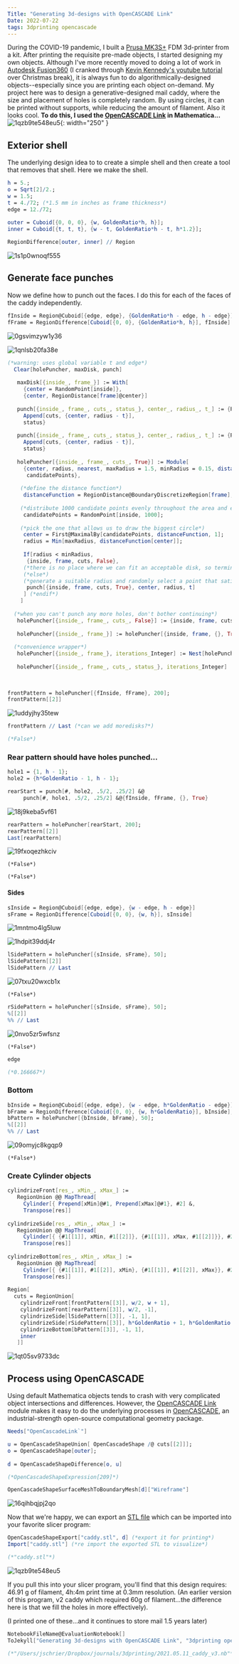 ```yaml
---
Title: "Generating 3d-designs with OpenCASCADE Link"
Date: 2022-07-22
tags: 3dprinting opencascade
---
```


During the COVID-19 pandemic, I built a [Prusa MK3S+](https://www.prusa3d.com/category/original-prusa-i3-mk3s/) FDM 3d-printer from a kit.  After printing the requisite pre-made objects, I started designing my own objects.  Although I've more recently moved to doing a lot of work in [Autodesk Fusion360](https://www.autodesk.com/products/fusion-360/overview) (I cranked through [Kevin Kennedy's youtube tutorial ](https://www.youtube.com/watch?v=WKb3mRkgTwg&list=PLrZ2zKOtC_-C4rWfapgngoe9o2-ng8ZBr)over Christmas break), it is always fun to do algorithmically-designed objects--especially since you are printing each object on-demand.  My project here was to design a generative-designed mail caddy, where the size and placement of holes is completely random.  By using circles, it can be printed without supports, while reducing the amount of filament.  Also it looks cool. **To do this, I used the [OpenCASCADE Link](https://reference.wolfram.com/language/OpenCascadeLink/tutorial/UsingOpenCascadeLink.html) in Mathematica...**  
![1qzb9te548eu5](/blog/images/2022/7/22/1qzb9te548eu5.png){: width="250" }

## Exterior shell

The underlying design idea to to create a simple shell and then create a tool that removes that shell.  Here we make the shell.

```mathematica
h = 5.;
o = Sqrt[2]/2.;
w = 1.5;
t = 4./72; (*1.5 mm in inches as frame thickness*)
edge = 12./72; 
 
outer = Cuboid[{0, 0, 0}, {w, GoldenRatio*h, h}];
inner = Cuboid[{t, t, t}, {w - t, GoldenRatio*h - t, h*1.2}];
```

```mathematica
RegionDifference[outer, inner] // Region
```

![1s1p0wnoqf555](/blog/images/2022/7/22/1s1p0wnoqf555.png)

## Generate face punches

Now we define how to punch out the faces.  I do this for each of the faces of the caddy independently.

```mathematica
fInside = Region@Cuboid[{edge, edge}, {GoldenRatio*h - edge, h - edge}]
fFrame = RegionDifference[Cuboid[{0, 0}, {GoldenRatio*h, h}], fInside]
```

![0gsvimzyw1y36](/blog/images/2022/7/22/0gsvimzyw1y36.png)

![1qnlsb20fa38e](/blog/images/2022/7/22/1qnlsb20fa38e.png)

```mathematica
(*warning: uses global variable t and edge*)
  Clear[holePuncher, maxDisk, punch] 
   
   maxDisk[{inside_, frame_}] := With[
     {center = RandomPoint[inside]}, 
     {center, RegionDistance[frame]@center}] 
   
   punch[{inside_, frame_, cuts_, status_}, center_, radius_, t_] := {RegionDifference[inside, Disk[center, radius]], RegionUnion[frame, Annulus[center, {radius - t, radius}]], 
     Append[cuts, {center, radius - t}], 
     status} 
   
   punch[{inside_, frame_, cuts_, status_}, center_, radius_, t_] := {RegionDifference[inside, Disk[center, radius]], RegionUnion[frame, Annulus[center, {radius - t, radius}]], 
     Append[cuts, {center, radius - t}], 
     status} 
   
   holePuncher[{inside_, frame_, cuts_, True}] := Module[
     {center, radius, nearest, maxRadius = 1.5, minRadius = 0.15, distanceFunction, 
      candidatePoints}, 
     
    (*define the distance function*) 
     distanceFunction = RegionDistance@BoundaryDiscretizeRegion[frame]; 
     
    (*distribute 1000 candidate points evenly throughout the area and evaluate distances to boundaries*) 
     candidatePoints = RandomPoint[inside, 1000]; 
     
    (*pick the one that allows us to draw the biggest circle*) 
     center = First@MaximalBy[candidatePoints, distanceFunction, 1]; 
     radius = Min[maxRadius, distanceFunction[center]]; 
     
     If[radius < minRadius, 
      {inside, frame, cuts, False}, 
     (*there is no place where we can fit an acceptable disk, so terminate*) 
     (*else*) 
     (*generate a suitable radius and randomly select a point that satisfies it*) 
      punch[{inside, frame, cuts, True}, center, radius, t] 
     ] (*endif*) 
    ] 
   
  (*when you can't punch any more holes, don't bother continuing*) 
   holePuncher[{inside_, frame_, cuts_, False}] := {inside, frame, cuts, False} 
   
   holePuncher[{inside_, frame_}] := holePuncher[{inside, frame, {}, True}] 
   
  (*convenience wrapper*) 
   holePuncher[{inside_, frame_}, iterations_Integer] := Nest[holePuncher, {inside, frame}, iterations] 
   
   holePuncher[{inside_, frame_, cuts_, status_}, iterations_Integer] := Nest[holePuncher, {inside, frame, cuts, status}, iterations] 
   
  
```

```mathematica
frontPattern = holePuncher[{fInside, fFrame}, 200];
frontPattern[[2]]
```

![1uddyjhy35tew](/blog/images/2022/7/22/1uddyjhy35tew.png)

```mathematica
frontPattern // Last (*can we add moredisks?*)

(*False*)
```

### Rear pattern should have holes punched...

```mathematica
hole1 = {1, h - 1};
hole2 = {h*GoldenRatio - 1, h - 1};
```

```mathematica
rearStart = punch[#, hole2, .5/2, .25/2] &@
     punch[#, hole1, .5/2, .25/2] &@{fInside, fFrame, {}, True}
```

![18j9keba5vf61](/blog/images/2022/7/22/18j9keba5vf61.png)

```mathematica
rearPattern = holePuncher[rearStart, 200];
rearPattern[[2]]
Last[rearPattern]
```

![19fxoqezhkciv](/blog/images/2022/7/22/19fxoqezhkciv.png)

```
(*False*)

(*False*)
```

#### Sides

```mathematica
sInside = Region@Cuboid[{edge, edge}, {w - edge, h - edge}]
sFrame = RegionDifference[Cuboid[{0, 0}, {w, h}], sInside]
```

![1mntmo4lg5luw](/blog/images/2022/7/22/1mntmo4lg5luw.png)

![1hdpit39ddj4r](/blog/images/2022/7/22/1hdpit39ddj4r.png)

```mathematica
lSidePattern = holePuncher[{sInside, sFrame}, 50];
lSidePattern[[2]]
lSidePattern // Last
```

![07txu20wxcb1x](/blog/images/2022/7/22/07txu20wxcb1x.png)

```
(*False*)
```

```mathematica
rSidePattern = holePuncher[{sInside, sFrame}, 50];
%[[2]]
%% // Last
```

![0nvo5zr5wfsnz](/blog/images/2022/7/22/0nvo5zr5wfsnz.png)

```
(*False*)
```

```mathematica
edge

(*0.166667*)
```

### Bottom

```mathematica
bInside = Region@Cuboid[{edge, edge}, {w - edge, h*GoldenRatio - edge}];
bFrame = RegionDifference[Cuboid[{0, 0}, {w, h*GoldenRatio}], bInside];
bPattern = holePuncher[{bInside, bFrame}, 50];
%[[2]]
%% // Last
```

![09omyjc8kgqp9](/blog/images/2022/7/22/09omyjc8kgqp9.png)

```
(*False*)
```

### Create Cylinder objects

```mathematica
cylindrizeFront[res_, xMin_, xMax_] := 
   RegionUnion @@ MapThread[
     Cylinder[{ Prepend[xMin]@#1, Prepend[xMax]@#1}, #2] &, 
     Transpose[res]] 
 
cylindrizeSide[res_, xMin_, xMax_] := 
   RegionUnion @@ MapThread[
     Cylinder[{ {#1[[1]], xMin, #1[[2]]}, {#1[[1]], xMax, #1[[2]]}}, #2] &, 
     Transpose[res]] 
 
cylindrizeBottom[res_, xMin_, xMax_] := 
   RegionUnion @@ MapThread[
     Cylinder[{ {#1[[1]], #1[[2]], xMin}, {#1[[1]], #1[[2]], xMax}}, #2] &, 
     Transpose[res]] 
 
Region[
  cuts = RegionUnion[
    cylindrizeFront[frontPattern[[3]], w/2, w + 1], 
    cylindrizeFront[rearPattern[[3]], w/2, -1], 
    cylindrizeSide[lSidePattern[[3]], -1, 1], 
    cylindrizeSide[rSidePattern[[3]], h*GoldenRatio + 1, h*GoldenRatio - 1], 
    cylindrizeBottom[bPattern[[3]], -1, 1], 
    inner 
   ]]
```

![1qt05sv9733dc](/blog/images/2022/7/22/1qt05sv9733dc.png)

## Process using OpenCASCADE

Using default Mathematica objects tends to crash with very complicated object intersections and differences.  However, the [OpenCASCADE Link](https://reference.wolfram.com/language/OpenCascadeLink/tutorial/UsingOpenCascadeLink.html) module makes it easy to do the underlying processes in [OpenCASCADE](https://en.wikipedia.org/wiki/Open_Cascade_Technology), an industrial-strength open-source computational geometry package.  

```mathematica
Needs["OpenCascadeLink`"]
```

```mathematica
u = OpenCascadeShapeUnion[ OpenCascadeShape /@ cuts[[2]]];
o = OpenCascadeShape[outer]; 
 
d = OpenCascadeShapeDifference[o, u]

(*OpenCascadeShapeExpression[209]*)
```

```mathematica
OpenCascadeShapeSurfaceMeshToBoundaryMesh[d]["Wireframe"]
```

![16qihbqjpj2qo](/blog/images/2022/7/22/16qihbqjpj2qo.png)

Now that we're happy, we can export an [STL file](https://en.wikipedia.org/wiki/STL_(file_format)) which can be imported into your favorite slicer program:

```mathematica
OpenCascadeShapeExport["caddy.stl", d] (*export it for printing*)
Import["caddy.stl"] (*re import the exported STL to visualize*)

(*"caddy.stl"*)
```

![1qzb9te548eu5](/blog/images/2022/7/22/1qzb9te548eu5.png)

If you pull this into your slicer program, you'll find that this design requires:  46.91 g of filament, 4h:4m print time at 0.3mm resolution.  (An earlier version of this program, v2 caddy which required 60g of filament...the difference here is that we fill the holes in more effectively).

(I printed one of these...and it continues to store mail 1.5 years later)

```mathematica
NotebookFileName@EvaluationNotebook[]
ToJekyll["Generating 3d-designs with OpenCASCADE Link", "3dprinting opencascade"];

(*"/Users/jschrier/Dropbox/journals/3dprinting/2021.05.11_caddy_v3.nb"*)
```
